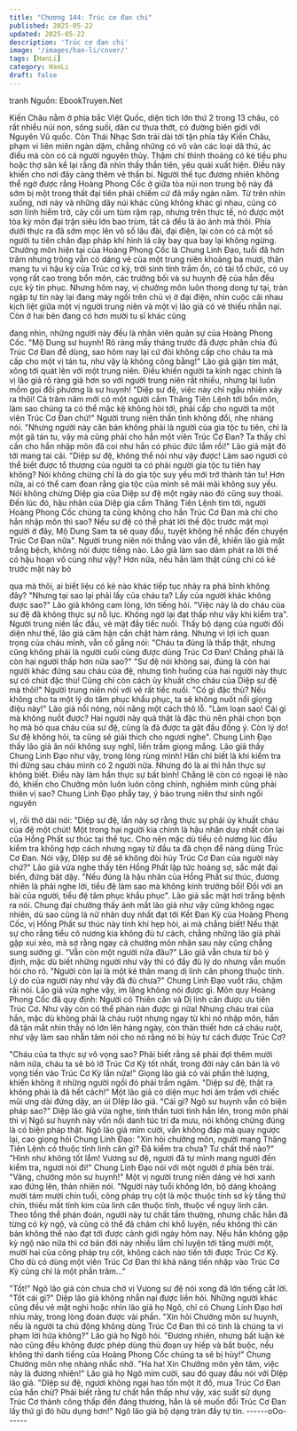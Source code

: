 ```yaml
---
title: "Chương 144: Trúc cơ đan chi"
published: 2025-05-22
updated: 2025-05-22
description: 'Trúc cơ đan chi'
image: '/images/han-li/cover/'
tags: [HanLi]
category: HanLi
draft: false
---
```


tranh
Nguồn: EbookTruyen.Net

Kiến Châu nằm ở phía bắc Việt Quốc, diện tích lớn thứ 2 trong 13
châu, có rất nhiều núi non, sông suối, dân cư thưa thớt, có đường
biên giới với Nguyên Vũ quốc.
Còn Thái Nhạc Sơn trải dài tới tận phía tây Kiến Châu, phạm vi
liên miên ngàn dặm, chẳng những có vô vàn các loại dã thú, ác
điểu mà còn có cả người nguyên thủy. Thậm chí thỉnh thoảng có
kẻ tiều phu hoặc thợ săn kể lại rằng đã nhìn thấy thần tiên, yêu
quái xuất hiện. Điều này khiến cho nơi đây càng thêm vẻ thần bí.
Người thế tục đương nhiên không thể ngờ được rằng Hoàng
Phong Cốc ở giữa tòa núi non trung bộ này đã sớm bị một trong
thất đại tiên phái chiếm cứ đã mấy ngàn năm.
Từ trên nhìn xuống, nơi này và những dãy núi khác cũng không
khác gì nhau, cũng có sơn lĩnh hiểm trở, cây cối um tùm rậm rạp,
nhưng trên thực tế, nó được một tòa kỳ môn đại trận siêu lớn bao
trùm, tất cả đều là ảo ảnh mà thôi. Phía dưới thực ra đã sớm mọc
lên vô số lâu đài, đại điện, lại còn có cả một số người tu tiên chân
đạp pháp khí hình lá cây bay qua bay lại không ngừng.
Chưởng môn hiện tại của Hoàng Phong Cốc là Chung Linh Đạo,
tuổi đã hơn trăm nhưng trông vẫn có dáng vẻ của một trung niên
khoảng ba mươi, thân mang tu vi hậu kỳ của Trúc cơ kỳ, trời sinh
tính trầm ổn, có tài tổ chức, có uy vọng rất cao trong bổn môn,
các trưởng bối và sư huynh đệ của hắn đều cực kỳ tin phục.
Nhưng hôm nay, vị chưởng môn luôn thong dong tự tại, tràn ngập
tự tin này lại đang mày ngồi trên chủ vị ở đại điện, nhìn cuộc cãi
nhau kịch liệt giữa một vị người trung niên và một vị lão giả có vẻ
thiếu nhẫn nại. Còn ở hai bên đang có hơn mười tu sĩ khác cũng

đang nhìn, những người này đều là nhân viên quản sự của
Hoàng Phong Cốc.
"Mộ Dung sư huynh! Rõ ràng mấy tháng trước đã được phân chia
đủ Trúc Cơ Đan để dùng, sao hôm nay lại cứ đòi không cấp cho
cháu ta mà cấp cho một vị tán tu, như vậy là không công bằng!"
Lão giả giận tím mặt, xông tới quát lên với một trung niên.
Điều khiến người ta kinh ngạc chính là vị lão giả rõ ràng già hơn
so với người trung niên rất nhiều, nhưng lại luôn mồm gọi đối
phương là sư huynh!
"Diệp sư đệ, việc này chỉ ngẫu nhiên xảy ra thôi! Cả trăm năm mới
có một người cầm Thăng Tiên Lệnh tới bổn môn, làm sao chúng
ta có thể mặc kệ không hỏi tới, phải cấp cho người ta một viên
Trúc Cơ Đan chứ!" Người trung niên thần tình không đổi, nhẹ
nhàng nói.
"Nhưng người này căn bản không phải là người của gia tộc tu
tiên, chỉ là một gã tán tu, vậy mà cũng phải cho hắn một viên Trúc
Cơ Đan? Ta thấy chỉ cần cho hắn nhập môn đã coi như hắn có
phúc đức lắm rồi!" Lão giả mặt đỏ tới mang tai cãi.
"Diệp sư đệ, không thể nói như vậy được! Làm sao ngươi có thể
biết được tổ thượng của người ta có phải người gia tộc tu tiên hay
không? Nói không chừng chỉ là do gia tộc suy yếu mới trở thành
tán tu! Hơn nữa, ai có thể cam đoan rằng gia tộc của mình sẽ mãi
mãi không suy yếu. Nói không chừng Diệp gia của Diệp sư đệ
một ngày nào đó cũng suy thoái. Đến lúc đó, hậu nhân của Diệp
gia cầm Thăng Tiên Lệnh tìm tới, người Hoàng Phong Cốc chúng
ta cũng không cho hắn Trúc Cơ Đan mà chỉ cho hắn nhập môn thì
sao? Nếu sư đệ có thể phát lời thề độc trước mặt mọi người ở
đây, Mộ Dung Sam ta sẽ quay đầu, tuyệt không hề nhắc đến
chuyện Trúc Cơ Đan nữa".
Người trung niên nói thẳng vào vấn đề, khiến lão giả mặt trắng
bệch, không nói được tiếng nào.
Lão giả làm sao dám phát ra lời thế có hậu hoạn vô cùng như
vậy? Hơn nữa, nếu hắn làm thật cũng chỉ có kẻ trước mặt này bỏ

qua mà thôi, ai biết liệu có kẻ nào khác tiếp tục nhảy ra phá bĩnh
không đây?
"Nhưng tại sao lại phải lấy của cháu ta? Lấy của người khác
không được sao?" Lão giả không cam lòng, lớn tiếng hỏi.
"Việc này là do cháu của sư đệ đã không thực sự nỗ lực. Không
ngờ lại đạt thấp như vậy khi kiểm tra". Người trung niên lắc đầu,
vẻ mặt đầy tiếc nuối.
Thấy bộ dạng của người đối diện như thế, lão giả căm hận cắn
chặt hàm răng. Nhưng vì lợi ích quan trọng của cháu mình, vẫn
cố gắng nói: "Cháu ta đúng là thấp thật, nhưng cũng không phải
là người cuối cùng được dùng Trúc Cơ Đan! Chẳng phải là còn
hai người thấp hơn nữa sao?"
"Sư đệ nói không sai, đúng là còn hai người khác đứng sau cháu
của đệ, nhưng tình huống của hai người này thực sự có chút đặc
thù! Cũng chỉ còn cách ủy khuất cho cháu của Diệp sư đệ mà
thôi!" Người trung niên nói với vẻ rất tiếc nuối.
"Có gì đặc thù? Nếu không cho ta một lý do tâm phục khẩu phục,
ta sẽ không nuốt nổi giọng điệu này!" Lão giả nổi nóng, nói năng
một cách thô lỗ.
"Làm loạn sao! Cái gì mà không nuốt được? Hai người này quả
thật là đặc thù nên phải chọn bọn họ mà bỏ qua cháu của sư đệ,
cũng là đã được ta gật đầu đồng ý. Còn lý do! Sư đệ không hỏi, ta
cũng sẽ giải thích cho ngươi nghe".
Chung Linh Đạo thấy lão giả ăn nói không suy nghĩ, liền trầm
giọng mắng.
Lão giả thấy Chung Linh Đạo như vậy, trong lòng rùng mình! Hắn
chỉ biết là khi kiểm tra thì đứng sau cháu mình có 2 người nữa.
Nhưng đó là ai thì hắn thực sự không biết. Điều này làm hắn thực
sự bất bình! Chẳng lẽ còn có ngoại lệ nào đó, khiến cho Chưởng
môn luôn luôn công chính, nghiêm minh cũng phải thiên vị sao?
Chung Linh Đạo phẩy tay, ý bảo trung niên thư sinh ngồi nguyên

vị, rồi thở dài nói:
"Diệp sư đệ, lần này sợ rằng thực sự phải ủy khuất cháu của đệ
một chút! Một trong hai người kia chính là hậu nhân duy nhất còn
lại của Hồng Phất sư thúc tại thế tục. Cho nên mặc dù tiểu cô
nương lúc đầu kiểm tra không hợp cách nhưng ngay từ đầu ta đã
chọn để nàng dùng Trúc Cơ Đan. Nói vậy, DIệp sư đệ sẽ không
đòi hủy Trúc Cơ Đan của người này chứ?"
Lão giả vừa nghe thấy tên Hồng Phất lập tức hoảng sợ, sắc mặt
đại biến, đứng bật dậy.
"Nếu đúng là hậu nhân của Hồng Phất sư thúc, đương nhiên là
phải nghe lời, tiểu đệ làm sao mà không kính trưởng bối! Đối với
an bài của người, tiểu đệ tâm phục khẩu phục". Lão giả sắc mặt
hơi trắng bệnh ra nói.
Chung đại chưởng thấy ánh mắt lão giả như vậy cũng không
ngạc nhiên, dù sao cũng là nữ nhân duy nhất đạt tới Kết Đan Kỳ
của Hoàng Phong Cốc, vị Hồng Phất sư thúc này tính khí hẹp hòi,
ai mà chẳng biết! Nếu thật sự cho rằng tiểu cô nương kia không
đủ tư cách, chẳng những lão giả phải gặp xui xẻo, mà sợ rằng
ngay cả chưởng môn nhân sau này cũng chẳng sung sướng gì.
"Vẫn còn một người nữa đâu?" Lão giả vẫn chưa từ bỏ ý định,
mặc dù biết những người như vậy thì có đầy đủ lý do nhưng vẫn
muốn hỏi cho rõ.
"Người còn lại là một kẻ thân mang dị linh căn phong thuộc tính.
Lý do của người này như vậy đã đủ chưa?" Chung Linh Đạo vuốt
râu, chậm rãi nói.
Lão giả vừa nghe vậy, im lặng không nói được gì. Môn quy Hoàng
Phong Cốc đã quy định: Người có Thiên căn và Dị linh căn được
ưu tiên Trúc Cơ. Như vậy còn có thể phàn nàn được gì nữa!
Nhưng cháu trai của hắn, mặc dù không phải là cháu ruột nhưng
ngay từ khi nó nhập môn, hắn đã tận mắt nhìn thấy nó lớn lên
hàng ngày, còn thân thiết hơn cả cháu ruột, như vậy làm sao
nhẫn tâm nói cho nó rằng nó bị hủy tư cách được Trúc Cơ?

"Cháu của ta thực sự vô vọng sao? Phải biết rằng sẽ phải đợi
thêm mười năm nữa, cháu ta sẽ bỏ lỡ Trúc Cơ Kỳ tốt nhất, trong
đời này căn bản là vô vọng tiến vào Trúc Cơ Kỳ lần nữa!" Giọng
lão giả có vài phần thê lượng, khiến không ít những người ngồi
đó phải trầm ngâm.
"Diệp sư đệ, thật ra không phải là đã hết cách!" Một lão giả có
diện mục hơi âm trầm với chiếc mũi ưng dài đứng dậy, an ủi DIệp
lão giả.
"Cái gì? Ngô sư huynh vẫn có biện pháp sao?" Diệp lão giả vừa
nghe, tinh thần tươi tỉnh hẳn lên, trong môn phái thì vị Ngô sư
huynh này vốn nổi danh túc trí đa mưu, nói không chừng đúng là
có biện pháp thật.
Ngô lão giả mỉm cười, vẫn không đáp mà quay ngược lại, cao
giọng hỏi Chung Linh Đạo: "Xin hỏi chưởng môn, người mang
Thăng Tiên Lệnh có thuộc tính linh căn gì? Đã kiểm tra chưa? Tư
chất thế nào?"
"Hình như không tốt lắm! Vương sư đệ, ngươi đã tự mình mang
người đến kiểm tra, ngươi nói đi!" Chung Linh Đạo nói với một
người ở phía bên trái.
"Vâng, chưởng môn sư huynh!" Một vị người trung niên dáng vẻ
hơi xanh xao đứng lên, thản nhiên nói.
"Người này tuổi không lớn, bộ dáng khoảng mười tám mười chín
tuổi, công pháp trụ cột là mộc thuộc tính sơ kỳ tầng thứ chín, thiếu
mất tính kim của linh căn thuộc tính, thuộc về ngụy linh căn. Theo
tổng thể phán đoán, người này tư chất tầm thường, nhưng chắc
hẳn đã từng có kỳ ngộ, và cũng có thể đã chăm chỉ khổ luyện,
nếu không thì căn bản không thể nào đạt tới được cảnh giới ngày
hôm nay. Nếu hắn không gặp kỳ ngộ nào nữa thì cơ bản đời này
nhiều lắm chỉ luyện tới tầng mười một, mười hai của công pháp
trụ cột, không cách nào tiến tới được Trúc Cơ Kỳ. Cho dù có dùng
một viên Trúc Cơ Đan thì khả năng tiến nhập vào Trúc Cơ Kỳ
cũng chỉ là một phần trăm…"

"Tốt!" Ngô lão giả còn chưa chờ vị Vưong sư đệ nói xong đã lớn
tiếng cắt lời.
"Tốt cái gì?" Diệp lão giả không nhẫn nại được liền hỏi.
Những người khác cũng đều vẻ mặt nghi hoặc nhìn lão giả họ
Ngô, chỉ có Chung Linh Đạo hơi nhíu mày, trong lòng đoán được
vài phần.
"Xin hỏi Chưởng môn sư huynh, nếu là người ta chủ động không
dùng Trúc Cơ Đan thì có tính là chúng ta vi phạm lời hứa không?"
Lão giả họ Ngô hỏi.
"Đương nhiên, nhưng bất luận kẻ nào cũng đều không được phép
dùng thủ đoạn uy hiếp và bắt buộc, nếu không thì danh tiếng của
Hoàng Phong Cốc chúng ta sẽ bị hủy!" Chung Chưởng môn nhẹ
nhàng nhắc nhở.
"Ha ha! Xin Chưởng môn yên tâm, việc này là đương nhiên!" Lão
giả họ Ngô mỉm cười, sau đó quay đầu nói với DIệp lão giả.
"DIệp sư đệ, ngươi không ngại hao tốn một ít đồ, mua Trúc Cơ
Đan của hắn chứ? Phải biết rằng tư chất hắn thấp như vậy, xác
suất sử dụng Trúc Cơ thành công thấp đến đáng thương, hẳn là
sẽ muốn đổi Trúc Cơ Đan lấy thứ gì đó hữu dụng hơn!" Ngô lão
giả bộ dạng tràn đầy tự tin.
------oOo------

